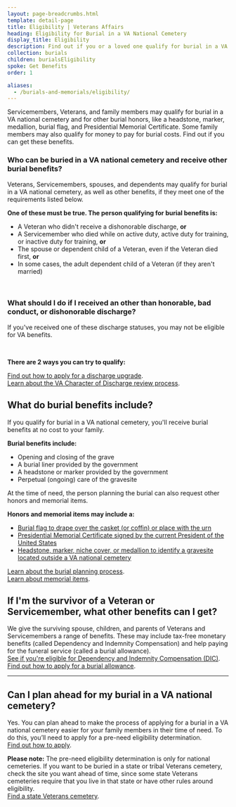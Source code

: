 ```yaml
---
layout: page-breadcrumbs.html
template: detail-page
title: Eligibility | Veterans Affairs
heading: Eligibility for Burial in a VA National Cemetery
display_title: Eligibility
description: Find out if you or a loved one qualify for burial in a VA national cemetery and for other burial honors. Review VA burial benefits eligibility requirements for Veterans, Servicemembers, spouses, and dependents.
collection: burials
children: burialsEligibility
spoke: Get Benefits
order: 1

aliases:
  - /burials-and-memorials/eligibility/
---
```


<div class="va-introtext">

Servicemembers, Veterans, and family members may qualify for burial in a VA national cemetery and for other burial honors, like a headstone, marker, medallion, burial flag, and Presidential Memorial Certificate. Some family members may also qualify for money to pay for burial costs. Find out if you can get these benefits.

</div>

<div class="feature" markdown="0">

### Who can be buried in a VA national cemetery and receive other burial benefits?

Veterans, Servicemembers, spouses, and dependents may qualify for burial in a VA national cemetery, as well as other benefits, if they meet one of the requirements listed below.

**One of these must be true. The person qualifying for burial benefits is:**

- A Veteran who didn't receive a dishonorable discharge, **or**
- A Servicemember who died while on active duty, active duty for training, or inactive duty for training, **or**
- The spouse or dependent child of a Veteran, even if the Veteran died first, **or**
- In some cases, the adult dependent child of a Veteran (if they aren't married)

<br>

### What should I do if I received an other than honorable, bad conduct, or dishonorable discharge?

If you've received one of these discharge statuses, you may not be eligible for VA benefits.

<br>

**There are 2 ways you can try to qualify:**

[Find out how to apply for a discharge upgrade](/discharge-upgrade-instructions/).<br/>
[Learn about the VA Character of Discharge review process](/discharge-upgrade-instructions/#other-options).


</div>

## What do burial benefits include?

If you qualify for burial in a VA national cemetery, you'll receive burial benefits at no cost to your family. 

**Burial benefits include:**
- Opening and closing of the grave
- A burial liner provided by the government
- A headstone or marker provided by the government
- Perpetual (ongoing) care of the gravesite

At the time of need, the person planning the burial can also request other honors and memorial items. 

**Honors and memorial items may include a:**
- [Burial flag to drape over the casket (or coffin) or place with the urn](/burials-memorials/memorial-items/burial-flags/)
- [Presidential Memorial Certificate signed by the current President of the United States](/burials-memorials/memorial-items/presidential-memorial-certificates/)
- [Headstone, marker, niche cover, or medallion to identify a gravesite located outside a VA national cemetery](/burials-memorials/memorial-items/headstones-markers-medallions/)

[Learn about the burial planning process](/burials-memorials/plan-a-burial/). <br />
[Learn about memorial items](/burials-memorials/memorial-items/).

## If I'm the survivor of a Veteran or Servicemember, what other benefits can I get?

We give the surviving spouse, children, and parents of Veterans and Servicemembers a range of benefits. These may include tax-free monetary benefits (called Dependency and Indemnity Compensation) and help paying for the funeral service (called a burial allowance).<br>
[See if you're eligible for Dependency and Indemnity Compensation (DIC)](/burials-memorials/dependency-indemnity-compensation/). <br>
[Find out how to apply for a burial allowance](/burials-memorials/veterans-burial-allowance/).

-------

## Can I plan ahead for my burial in a VA national cemetery?

Yes. You can plan ahead to make the process of applying for a burial in a VA national cemetery easier for your family members in their time of need. To do this, you’ll need to apply for a pre-need eligibility determination.<br>
[Find out how to apply](/burials-memorials/pre-need-eligibility/).

**Please note:** The pre-need eligibility determination is only for national cemeteries. If you want to be buried in a state or tribal Veterans cemetery, check the site you want ahead of time, since some state Veterans cemeteries require that you live in that state or have other rules around eligibility. <br>
[Find a state Veterans cemetery](https://www.cem.va.gov/cem/cems/listcem.asp).
